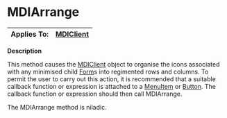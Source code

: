 




<h1 class="heading"><span class="name">MDIArrange</span></h1>

| Applies To: | [MDIClient](../a-z/mdiclient.md) |
| --- | ---  |


**Description**


This method causes the [MDIClient](../a-z/mdiclient.md) object to organise the icons associated with any minimised child [Form](../a-z/form.md)s into regimented rows and columns. To permit the user to carry out this action, it is recommended that a suitable callback function or expression is attached to a [MenuItem](../a-z/menuitem.md) or [Button](../a-z/button.md). The callback function or expression should then call MDIArrange.


The MDIArrange method is niladic.



